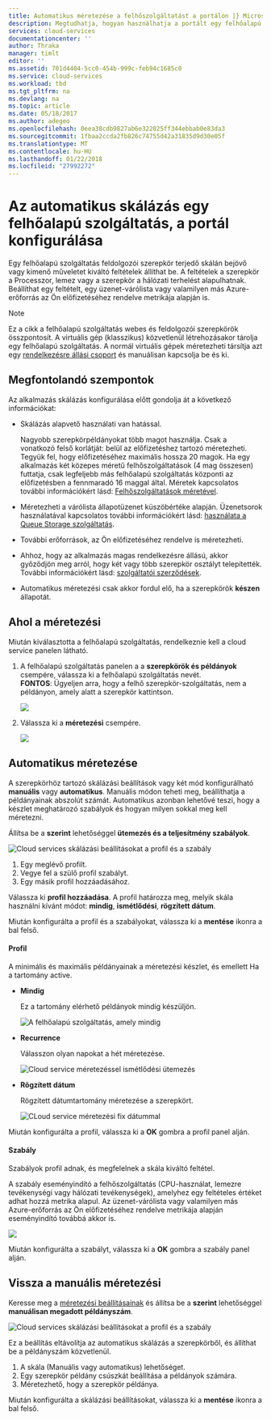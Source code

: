 ```yaml
---
title: Automatikus méretezése a felhőszolgáltatást a portálon |} Microsoft Docs
description: Megtudhatja, hogyan használhatja a portált egy felhőalapú szolgáltatás webes szerepkör vagy a feldolgozói szerepkör automatikus skálázási szabályok konfigurálása az Azure-ban.
services: cloud-services
documentationcenter: ''
author: Thraka
manager: timlt
editor: ''
ms.assetid: 701d4404-5cc0-454b-999c-feb94c1685c0
ms.service: cloud-services
ms.workload: tbd
ms.tgt_pltfrm: na
ms.devlang: na
ms.topic: article
ms.date: 05/18/2017
ms.author: adegeo
ms.openlocfilehash: 0eea38cdb9827ab6e322025ff344ebbab0e83da3
ms.sourcegitcommit: 1fbaa2ccda2fb826c74755d42a31835d9d30e05f
ms.translationtype: MT
ms.contentlocale: hu-HU
ms.lasthandoff: 01/22/2018
ms.locfileid: "27992272"
---
```

# <a name="how-to-configure-auto-scaling-for-a-cloud-service-in-the-portal"></a>Az automatikus skálázás egy felhőalapú szolgáltatás, a portál konfigurálása

Egy felhőalapú szolgáltatás feldolgozói szerepkör terjedő skálán bejövő vagy kimenő műveletet kiváltó feltételek állíthat be. A feltételek a szerepkör a Processzor, lemez vagy a szerepkör a hálózati terhelést alapulhatnak. Beállíthat egy feltételt, egy üzenet-várólista vagy valamilyen más Azure-erőforrás az Ön előfizetéséhez rendelve metrikája alapján is.

> [!NOTE]
> Ez a cikk a felhőalapú szolgáltatás webes és feldolgozói szerepkörök összpontosít. A virtuális gép (klasszikus) közvetlenül létrehozásakor tárolja egy felhőalapú szolgáltatás. A normál virtuális gépek méretezheti társítja azt egy [rendelkezésre állási csoport](../virtual-machines/windows/classic/configure-availability-classic.md) és manuálisan kapcsolja be és ki.

## <a name="considerations"></a>Megfontolandó szempontok
Az alkalmazás skálázás konfigurálása előtt gondolja át a következő információkat:

* Skálázás alapvető használati van hatással.

    Nagyobb szerepkörpéldányokat több magot használja. Csak a vonatkozó felső korlátját: belül az előfizetéshez tartozó méretezheti. Tegyük fel, hogy előfizetéséhez maximális hossza 20 magok. Ha egy alkalmazás két közepes méretű felhőszolgáltatások (4 mag összesen) futtatja, csak legfeljebb más felhőalapú szolgáltatás központi az előfizetésben a fennmaradó 16 maggal által. Méretek kapcsolatos további információkért lásd: [Felhőszolgáltatások méretével](cloud-services-sizes-specs.md).

* Méretezheti a várólista állapotüzenet küszöbértéke alapján. Üzenetsorok használatával kapcsolatos további információkért lásd: [használata a Queue Storage szolgáltatás](../storage/queues/storage-dotnet-how-to-use-queues.md).

* További erőforrások, az Ön előfizetéséhez rendelve is méretezheti.

* Ahhoz, hogy az alkalmazás magas rendelkezésre állású, akkor győződjön meg arról, hogy két vagy több szerepkör osztályt telepítették. További információkért lásd: [szolgáltatói szerződések](https://azure.microsoft.com/support/legal/sla/).

* Automatikus méretezési csak akkor fordul elő, ha a szerepkörök **készen** állapotát.  


## <a name="where-scale-is-located"></a>Ahol a méretezési
Miután kiválasztotta a felhőalapú szolgáltatás, rendelkeznie kell a cloud service panelen látható.

1. A felhőalapú szolgáltatás panelen a a **szerepkörök és példányok** csempére, válassza ki a felhőalapú szolgáltatás nevét.   
   **FONTOS**: Ügyeljen arra, hogy a felhő szerepkör-szolgáltatás, nem a példányon, amely alatt a szerepkör kattintson.

    ![](./media/cloud-services-how-to-scale-portal/roles-instances.png)
2. Válassza ki a **méretezési** csempére.

    ![](./media/cloud-services-how-to-scale-portal/scale-tile.png)

## <a name="automatic-scale"></a>Automatikus méretezése
A szerepkörhöz tartozó skálázási beállítások vagy két mód konfigurálható **manuális** vagy **automatikus**. Manuális módon teheti meg, beállíthatja a példányainak abszolút számát. Automatikus azonban lehetővé teszi, hogy a készlet meghatározó szabályok és hogyan milyen sokkal meg kell méretezni.

Állítsa be a **szerint** lehetőséggel **ütemezés és a teljesítmény szabályok**.

![Cloud services skálázási beállításokat a profil és a szabály](./media/cloud-services-how-to-scale-portal/schedule-basics.png)

1. Egy meglévő profilt.
2. Vegye fel a szülő profil szabályt.
3. Egy másik profil hozzáadásához.

Válassza ki **profil hozzáadása**. A profil határozza meg, melyik skála használni kívánt módot: **mindig**, **ismétlődési**, **rögzített dátum**.

Miután konfigurálta a profil és a szabályokat, válassza ki a **mentése** ikonra a bal felső.

#### <a name="profile"></a>Profil
A minimális és maximális példányainak a méretezési készlet, és emellett Ha a tartomány active.

* **Mindig**

    Ez a tartomány elérhető példányok mindig készüljön.  

    ![A felhőalapú szolgáltatás, amely mindig](./media/cloud-services-how-to-scale-portal/select-always.png)
* **Recurrence**

    Válasszon olyan napokat a hét méretezése.

    ![Cloud service méretezéssel ismétlődési ütemezés](./media/cloud-services-how-to-scale-portal/select-recurrence.png)
* **Rögzített dátum**

    Rögzített dátumtartomány méretezése a szerepkört.

    ![CLoud service méretezési fix dátummal](./media/cloud-services-how-to-scale-portal/select-fixed.png)

Miután konfigurálta a profil, válassza ki a **OK** gombra a profil panel alján.

#### <a name="rule"></a>Szabály
Szabályok profil adnak, és megfelelnek a skála kiváltó feltétel.

A szabály eseményindító a felhőszolgáltatás (CPU-használat, lemezre tevékenységi vagy hálózati tevékenységek), amelyhez egy feltételes értéket adhat hozzá metrika alapul. Az üzenet-várólista vagy valamilyen más Azure-erőforrás az Ön előfizetéséhez rendelve metrikája alapján eseményindító továbbá akkor is.

![](./media/cloud-services-how-to-scale-portal/rule-settings.png)

Miután konfigurálta a szabályt, válassza ki a **OK** gombra a szabály panel alján.

## <a name="back-to-manual-scale"></a>Vissza a manuális méretezési
Keresse meg a [méretezési beállításainak](#where-scale-is-located) és állítsa be a **szerint** lehetőséggel **manuálisan megadott példányszám**.

![Cloud services skálázási beállításokat a profil és a szabály](./media/cloud-services-how-to-scale-portal/manual-basics.png)

Ez a beállítás eltávolítja az automatikus skálázás a szerepkörből, és állíthat be a példányszám közvetlenül.

1. A skála (Manuális vagy automatikus) lehetőséget.
2. Egy szerepkör példány csúszkát beállítása a példányok számára.
3. Méretezhető, hogy a szerepkör példánya.

Miután konfigurálta a skálázási beállításokat, válassza ki a **mentése** ikonra a bal felső.

